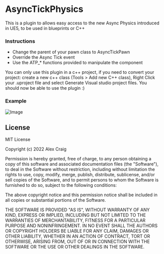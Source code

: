# AsyncTickPhysics

This is a plugin to allows easy access to the new Async Physics introduced in UE5, to be used in blueprints or C++

### Instructions
- Change the parent of your pawn class to AsyncTickPawn
- Override the Async Tick event
- Use the ATP_* functions provided to manipulate the component

You can only use this plugin in a c++ project, if you need to convert your project: create a new c++ class (Tools > Add new C++ class), Right Click your .uproject file and select Generate Visual studio project files. You should now be able to use the plugin :)

### Example
![Image](https://i.imgur.com/UjC4Yyl.png)

## License

MIT License

Copyright (c) 2022 Alex Craig

Permission is hereby granted, free of charge, to any person obtaining a copy
of this software and associated documentation files (the "Software"), to deal
in the Software without restriction, including without limitation the rights
to use, copy, modify, merge, publish, distribute, sublicense, and/or sell
copies of the Software, and to permit persons to whom the Software is
furnished to do so, subject to the following conditions:

The above copyright notice and this permission notice shall be included in all
copies or substantial portions of the Software.

THE SOFTWARE IS PROVIDED "AS IS", WITHOUT WARRANTY OF ANY KIND, EXPRESS OR
IMPLIED, INCLUDING BUT NOT LIMITED TO THE WARRANTIES OF MERCHANTABILITY,
FITNESS FOR A PARTICULAR PURPOSE AND NONINFRINGEMENT. IN NO EVENT SHALL THE
AUTHORS OR COPYRIGHT HOLDERS BE LIABLE FOR ANY CLAIM, DAMAGES OR OTHER
LIABILITY, WHETHER IN AN ACTION OF CONTRACT, TORT OR OTHERWISE, ARISING FROM,
OUT OF OR IN CONNECTION WITH THE SOFTWARE OR THE USE OR OTHER DEALINGS IN THE
SOFTWARE.

